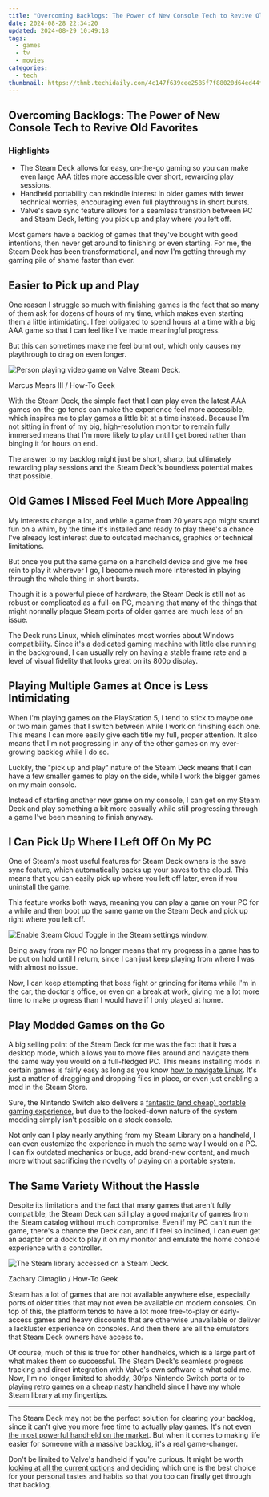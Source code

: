 ```yaml
---
title: "Overcoming Backlogs: The Power of New Console Tech to Revive Old Favorites"
date: 2024-08-28 22:34:20
updated: 2024-08-29 10:49:18
tags:
  - games
  - tv
  - movies
categories:
  - tech
thumbnail: https://thmb.techidaily.com/4c147f639cee2585f7f88020d64ed44f6ab3d2fb87afeca6ceadabb8d346628a.jpg
---
```


## Overcoming Backlogs: The Power of New Console Tech to Revive Old Favorites

### Highlights

* The Steam Deck allows for easy, on-the-go gaming so you can make even large AAA titles more accessible over short, rewarding play sessions.
* Handheld portability can rekindle interest in older games with fewer technical worries, encouraging even full playthroughs in short bursts.
* Valve's save sync feature allows for a seamless transition between PC and Steam Deck, letting you pick up and play where you left off.

 Most gamers have a backlog of games that they've bought with good intentions, then never get around to finishing or even starting. For me, the Steam Deck has been transformational, and now I'm getting through my gaming pile of shame faster than ever.

##  Easier to Pick up and Play

 One reason I struggle so much with finishing games is the fact that so many of them ask for dozens of hours of my time, which makes even starting them a little intimidating. I feel obligated to spend hours at a time with a big AAA game so that I can feel like I've made meaningful progress.

 But this can sometimes make me feel burnt out, which only causes my playthrough to drag on even longer.

![Person playing video game on Valve Steam Deck.](https://static1.howtogeekimages.com/wordpress/wp-content/uploads/2023/01/bc0f5bc8.jpg) 

Marcus Mears III / How-To Geek

 With the Steam Deck, the simple fact that I can play even the latest AAA games on-the-go tends can make the experience feel more accessible, which inspires me to play games a little bit at a time instead. Because I'm not sitting in front of my big, high-resolution monitor to remain fully immersed means that I'm more likely to play until I get bored rather than binging it for hours on end.

 The answer to my backlog might just be short, sharp, but ultimately rewarding play sessions and the Steam Deck's boundless potential makes that possible.

##  Old Games I Missed Feel Much More Appealing

 My interests change a lot, and while a game from 20 years ago might sound fun on a whim, by the time it's installed and ready to play there's a chance I've already lost interest due to outdated mechanics, graphics or technical limitations.

 But once you put the same game on a handheld device and give me free rein to play it wherever I go, I become much more interested in playing through the whole thing in short bursts.

 Though it is a powerful piece of hardware, the Steam Deck is still not as robust or complicated as a full-on PC, meaning that many of the things that might normally plague Steam ports of older games are much less of an issue.

 The Deck runs Linux, which eliminates most worries about Windows compatibility. Since it's a dedicated gaming machine with little else running in the background, I can usually rely on having a stable frame rate and a level of visual fidelity that looks great on its 800p display.

##  Playing Multiple Games at Once is Less Intimidating

 When I'm playing games on the PlayStation 5, I tend to stick to maybe one or two main games that I switch between while I work on finishing each one. This means I can more easily give each title my full, proper attention. It also means that I'm not progressing in any of the other games on my ever-growing backlog while I do so.

 Luckily, the "pick up and play" nature of the Steam Deck means that I can have a few smaller games to play on the side, while I work the bigger games on my main console.

 Instead of starting another new game on my console, I can get on my Steam Deck and play something a bit more casually while still progressing through a game I've been meaning to finish anyway.

##  I Can Pick Up Where I Left Off On My PC

 One of Steam's most useful features for Steam Deck owners is the save sync feature, which automatically backs up your saves to the cloud. This means that you can easily pick up where you left off later, even if you uninstall the game.

 This feature works both ways, meaning you can play a game on your PC for a while and then boot up the same game on the Steam Deck and pick up right where you left off.

![Enable Steam Cloud Toggle in the Steam settings window.](https://static1.howtogeekimages.com/wordpress/wp-content/uploads/2024/01/enable-steam-cloud-toggle-in-the-steam-settings-window.jpg) 

 Being away from my PC no longer means that my progress in a game has to be put on hold until I return, since I can just keep playing from where I was with almost no issue.

 Now, I can keep attempting that boss fight or grinding for items while I'm in the car, the doctor's office, or even on a break at work, giving me a lot more time to make progress than I would have if I only played at home.

##  Play Modded Games on the Go

 A big selling point of the Steam Deck for me was the fact that it has a desktop mode, which allows you to move files around and navigate them the same way you would on a full-fledged PC. This means installing mods in certain games is fairly easy as long as you know [how to navigate Linux](https://instagram-clips.techidaily.com/crafting-captivating-ig-stories-with-youtube-content-for-2024/). It's just a matter of dragging and dropping files in place, or even just enabling a mod in the Steam Store.

 Sure, the Nintendo Switch also delivers a [fantastic (and cheap) portable gaming experience](https://sound-issues.techidaily.com/fixing-laptop-audio-issues-a-step-by-step-guide-to-restoring-internal-speaker-functionality/), but due to the locked-down nature of the system modding simply isn't possible on a stock console.

 Not only can I play nearly anything from my Steam Library on a handheld, I can even customize the experience in much the same way I would on a PC. I can fix outdated mechanics or bugs, add brand-new content, and much more without sacrificing the novelty of playing on a portable system.

##  The Same Variety Without the Hassle

 Despite its limitations and the fact that many games that aren't fully compatible, the Steam Deck can still play a good majority of games from the Steam catalog without much compromise. Even if my PC can't run the game, there's a chance the Deck can, and if I feel so inclined, I can even get an adapter or a dock to play it on my monitor and emulate the home console experience with a controller.

![The Steam library accessed on a Steam Deck.](https://static1.howtogeekimages.com/wordpress/wp-content/uploads/2024/06/pxl_20240619_185635501.jpg) 

Zachary Cimaglio / How-To Geek

 Steam has a lot of games that are not available anywhere else, especially ports of older titles that may not even be available on modern consoles. On top of this, the platform tends to have a lot more free-to-play or early-access games and heavy discounts that are otherwise unavailable or deliver a lackluster experience on consoles. And then there are all the emulators that Steam Deck owners have access to.

 Of course, much of this is true for other handhelds, which is a large part of what makes them so successful. The Steam Deck's seamless progress tracking and direct integration with Valve's own software is what sold me. Now, I'm no longer limited to shoddy, 30fps Nintendo Switch ports or to playing retro games on a [cheap nasty handheld](https://screen-recording.techidaily.com/updated-2024-approved-top-tier-tools-transforming-remote-discussions/) since I have my whole Steam library at my fingertips.

---

 The Steam Deck may not be the perfect solution for clearing your backlog, since it can't give you more free time to actually play games. It's not even [the most powerful handheld on the market](https://some-skills.techidaily.com/new-the-insiders-guide-to-creating-stunning-iphone-hdr-photos/). But when it comes to making life easier for someone with a massive backlog, it's a real game-changer.

 Don't be limited to Valve's handheld if you're curious. It might be worth [looking at all the current options](https://facebook.techidaily.com/discovering-shared-passions-via-chatting-game-surveys/) and deciding which one is the best choice for your personal tastes and habits so that you too can finally get through that backlog.

<ins class="adsbygoogle"
     style="display:block"
     data-ad-format="autorelaxed"
     data-ad-client="ca-pub-7571918770474297"
     data-ad-slot="1223367746"></ins>



<ins class="adsbygoogle"
     style="display:block"
     data-ad-client="ca-pub-7571918770474297"
     data-ad-slot="8358498916"
     data-ad-format="auto"
     data-full-width-responsive="true"></ins>
